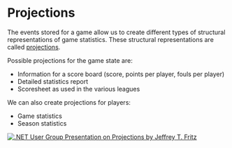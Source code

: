 # Projections

The events stored for a game allow us to create different types of structural representations of game statistics.
These structural representations are called [projections](http://abdullin.com/post/event-sourcing-projections/).

Possible projections for the game state are:

- Information for a score board (score, points per player, fouls per player)
- Detailed statistics report
- Scoresheet as used in the various leagues

We can also create projections for players:

- Game statistics
- Season statistics

[![.NET User Group Presentation on Projections by Jeffrey T. Fritz](http://img.youtube.com/vi/uGZitViU3zs/0.jpg)](https://www.youtube.com/watch?v=uGZitViU3zs)

